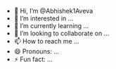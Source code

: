- 👋 Hi, I’m @Abhishek1Aveva
- 👀 I’m interested in ...
- 🌱 I’m currently learning ...
- 💞️ I’m looking to collaborate on ...
- 📫 How to reach me ...
- 😄 Pronouns: ...
- ⚡ Fun fact: ...

<!---
Abhishek1Aveva/Abhishek1Aveva is a ✨ special ✨ repository because its `README.md` (this file) appears on your GitHub profile.
You can click the Preview link to take a look at your changes.
--->
